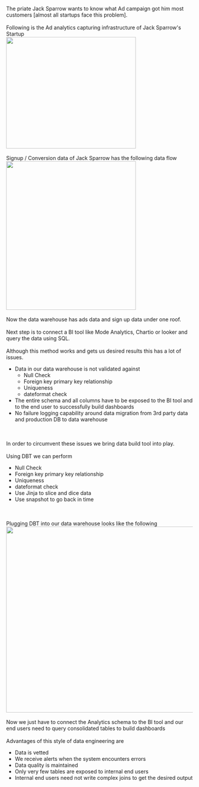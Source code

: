 The priate Jack Sparrow wants to know what Ad campaign got him most customers [almost all startups face this problem].
<br  /> 
<br  /> 
Following is the Ad analytics capturing infrastructure of Jack Sparrow's Startup
<br>
<img src="https://github.com/cdevairakkam7/data_engineering/blob/main/Ads%20Infrastructure.png" width="350" height="300" />
<br  /> 
<br  /> 
Signup / Conversion data of Jack Sparrow has the following data flow
<br>
<img src="https://github.com/cdevairakkam7/data_engineering/blob/main/Signup%20:%20Conversion%20data.png" width="350" height="400" />
<br  /> 
<br  />
Now the data warehouse has ads data and sign up data under one roof.
<br  /> 
<br  />
Next step is to connect a BI tool like Mode Analytics, Chartio or looker and query the data using SQL.
<br  /> 
<br  />
Although this method works and gets us desired results this has a lot of issues.

* Data in our data warehouse is not validated against
  * Null Check 
  * Foreign key primary key relationship 
  * Uniqueness
  * dateformat check 
* The entire schema and all columns have to be exposed to the BI tool and to the end user to successfully build dashboards
* No failure logging capability around data migration from 3rd party data and production DB to data warehouse
<br  /> 
<br  />
In order to circumvent these issues we bring data build tool into play.
<br  /> 
<br  />
Using DBT we can perform 

 * Null Check 
 * Foreign key primary key relationship 
 * Uniqueness
 * dateformat check
 * Use Jinja to slice and dice data
 * Use snapshot to go back in time


<br  /> 
<br  />
Plugging DBT into our data warehouse looks like the following 
<img src="https://github.com/cdevairakkam7/data_engineering/blob/main/DBT%20Infrastructure.png"width="600" height="500" />
<br  /> 
<br  />
Now we just have to connect the Analytics schema to the BI tool and our end users need to query consolidated tables to build dashboards
<br  /> 
<br  />
Advantages of this style of data engineering are 

* Data is vetted
* We receive alerts when the system encounters errors
* Data quality is maintained
* Only very few tables are exposed to internal end users 
* Internal end users need not write complex joins to get the desired output
